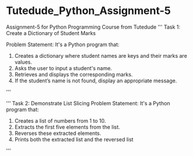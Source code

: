 # Tutedude_Python_Assignment-5
Assignment-5 for Python Programming Course from Tutedude
'''
Task 1: Create a Dictionary of Student Marks

Problem Statement: It's a Python program that:
1.   Creates a dictionary where student names are keys and their marks are values.
2.   Asks the user to input a student's name.
3.   Retrieves and displays the corresponding marks.
4.   If the student’s name is not found, display an appropriate message.

'''

'''
Task 2: Demonstrate List Slicing
Problem Statement: It's a Python program that:
1.   Creates a list of numbers from 1 to 10.
2.   Extracts the first five elements from the list.
3.   Reverses these extracted elements.
4.   Prints both the extracted list and the reversed list

'''
